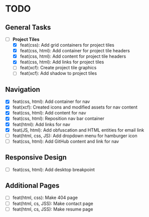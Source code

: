 # TODO

## General Tasks

- [ ] **Project Tiles**
  - [x] feat(css): Add grid containers for project tiles
  - [x] feat(css, html): Add container for project tile headers
  - [x] feat(css, html): Add content for project tile headers
  - [x] feat(css, html): Add links for project tiles
  - [ ] feat(xcf): Create project tile graphics
  - [ ] feat(xcf): Add shadow to project tiles

## Navigation

- [x] feat(css, html): Add container for nav
- [X] feat(xcf): Created icons and modified assets for nav content
- [X] feat(css, html): Add content for nav
- [X] feat(css, html): Reposition nav bar container
- [X] feat(html): Add links for nav
- [X] feat(JS, html): Add obfuscation and HTML entities for email link
- [ ] feat(html, css, JS): Add dropdown menu for hamburger icon
- [ ] feat(css, html): Add GitHub content and link for nav

## Responsive Design

- [ ] feat(css, html): Add desktop breakpoint

## Additional Pages

- [ ] feat(html, css): Make 404 page
- [ ] feat(html, cs, JSS): Make contact page
- [ ] feat(html, cs, JSS): Make resume page